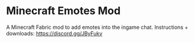 # Minecraft Emotes Mod

A Minecraft Fabric mod to add emotes into the ingame chat.
Instructions + downloads: https://discord.gg/JByFukv
